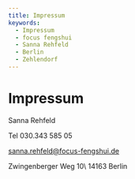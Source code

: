 ```yaml
---
title: Impressum
keywords:
  - Impressum
  - focus fengshui
  - Sanna Rehfeld
  - Berlin
  - Zehlendorf
---
```


# Impressum

Sanna Rehfeld

Tel 030.343 585 05

<sanna.rehfeld@focus-fengshui.de>

Zwingenberger Weg 10\\
14163 Berlin
